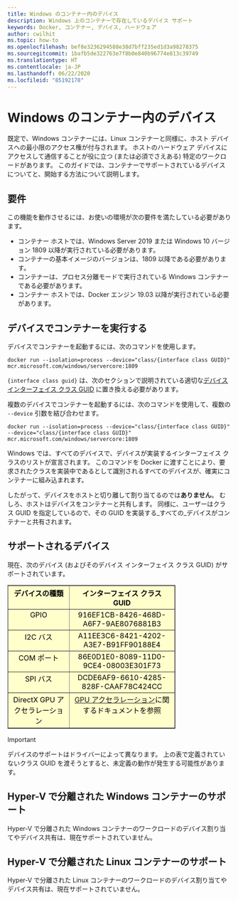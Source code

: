 ```yaml
---
title: Windows のコンテナー内のデバイス
description: Windows 上のコンテナーで存在しているデバイス サポート
keywords: Docker, コンテナー, デバイス, ハードウェア
author: cwilhit
ms.topic: how-to
ms.openlocfilehash: bef8e3236294588e38d7bff235ed1d3a98278375
ms.sourcegitcommit: 1bafb5de322763e7f8b0e840b96774e813c39749
ms.translationtype: HT
ms.contentlocale: ja-JP
ms.lasthandoff: 06/22/2020
ms.locfileid: "85192178"
---
```

# <a name="devices-in-containers-on-windows"></a>Windows のコンテナー内のデバイス

既定で、Windows コンテナーには、Linux コンテナーと同様に、ホスト デバイスへの最小限のアクセス権が付与されます。 ホストのハードウェア デバイスにアクセスして通信することが役に立つ (または必須でさえある) 特定のワークロードがあります。 このガイドでは、コンテナーでサポートされているデバイスについてと、開始する方法について説明します。

## <a name="requirements"></a>要件

この機能を動作させるには、お使いの環境が次の要件を満たしている必要があります。
- コンテナー ホストでは、Windows Server 2019 または Windows 10 バージョン 1809 以降が実行されている必要があります。
- コンテナーの基本イメージのバージョンは、1809 以降である必要があります。
- コンテナーは、プロセス分離モードで実行されている Windows コンテナーである必要があります。
- コンテナー ホストでは、Docker エンジン 19.03 以降が実行されている必要があります。

## <a name="run-a-container-with-a-device"></a>デバイスでコンテナーを実行する

デバイスでコンテナーを起動するには、次のコマンドを使用します。

```shell
docker run --isolation=process --device="class/{interface class GUID}" mcr.microsoft.com/windows/servercore:1809
```

`{interface class guid}` は、次のセクションで説明されている適切な[デバイス インターフェイス クラス GUID](https://docs.microsoft.com/windows-hardware/drivers/install/overview-of-device-interface-classes) に置き換える必要があります。

複数のデバイスでコンテナーを起動するには、次のコマンドを使用して、複数の `--device` 引数を結び合わせます。

```shell
docker run --isolation=process --device="class/{interface class GUID}" --device="class/{interface class GUID}" mcr.microsoft.com/windows/servercore:1809
```

Windows では、すべてのデバイスで、デバイスが実装するインターフェイス クラスのリストが宣言されます。 このコマンドを Docker に渡すことにより、要求されたクラスを実装中であるとして識別されるすべてのデバイスが、確実にコンテナーに組み込まれます。

したがって、デバイスをホストと切り離して割り当てるのでは**ありません**。 むしろ、ホストはデバイスをコンテナーと共有します。 同様に、ユーザーはクラス GUID を指定しているので、その GUID を実装する_すべての_デバイスがコンテナーと共有されます。

## <a name="what-devices-are-supported"></a>サポートされるデバイス

現在、次のデバイス (およびそのデバイス インターフェイス クラス GUID) がサポートされています。

<table border="1" style="background-color:FFFFCC;border-collapse:collapse;border:1px solid FFCC00;color:000000;width:75%" cellpadding="5" cellspacing="5">
<thead>
<tr valign="top">
<th><center>デバイスの種類</center></th>
<th><center>インターフェイス クラス GUID</center></th>
</tr>
</thead>
<tbody>
<tr valign="top">
<td><center>GPIO</center></td>
<td><center>916EF1CB-8426-468D-A6F7-9AE8076881B3</center></td>
</tr>
<tr valign="top">
<td><center>I2C バス</center></td>
<td><center>A11EE3C6-8421-4202-A3E7-B91FF90188E4</center></td>
</tr>
<tr valign="top">
<td><center>COM ポート</center></td>
<td><center>86E0D1E0-8089-11D0-9CE4-08003E301F73</center></td>
</tr>
<tr valign="top">
<td><center>SPI バス</center></td>
<td><center>DCDE6AF9-6610-4285-828F-CAAF78C424CC</center></td>
</tr>
<tr valign="top">
<td><center>DirectX GPU アクセラレーション</center></td>
<td><center><a href="https://docs.microsoft.com/virtualization/windowscontainers/deploy-containers/gpu-acceleration">GPU アクセラレーション</a>に関するドキュメントを参照</center></td>
</tr>
</tbody>
</table>

> [!IMPORTANT]
> デバイスのサポートはドライバーによって異なります。 上の表で定義されていないクラス GUID を渡そうとすると、未定義の動作が発生する可能性があります。

## <a name="hyper-v-isolated-windows-container-support"></a>Hyper-V で分離された Windows コンテナーのサポート

Hyper-V で分離された Windows コンテナーのワークロードのデバイス割り当てやデバイス共有は、現在サポートされていません。

## <a name="hyper-v-isolated-linux-container-support"></a>Hyper-V で分離された Linux コンテナーのサポート

Hyper-V で分離された Linux コンテナーのワークロードのデバイス割り当てやデバイス共有は、現在サポートされていません。
